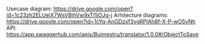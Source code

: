 Usecase diagram: https://drive.google.com/open?id=1c23zh2ELUeiX7WsVBjhVw9xTl1iOJg-j
Arhitecture diagrams: https://drive.google.com/open?id=1cYq-AnGDzxf3vgRPlAh8f-X-P-wO5vNh
API: https://app.swaggerhub.com/apis/Buimestru/translator/1.0.0#/ObjectToSave 
